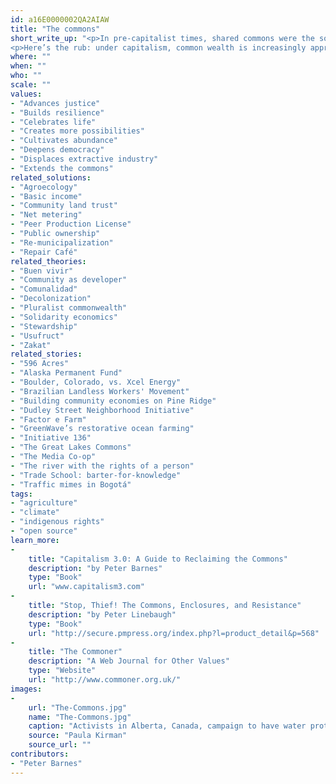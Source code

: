 ```yaml
---
id: a16E0000002QA2AIAW
title: "The commons"
short_write_up: "<p>In pre-capitalist times, shared commons were the source of sustenance for most people. Though corporations have now privatized and depleted much of the commons, it lives on in three portfolios: natural wealth (air, water, seeds, ecosystems, other species); community wealth (streets, parks, the Internet, money, social insur­ance); and cultural wealth (music, art, science, open-source software). All of these are gifts we share and are obliged to preserve for others and for future generations.</p>
<p>Here’s the rub: under capitalism, common wealth is increasingly appro­­priated by private corporations and wealthy individuals for profit . To counter this, we need to expand and strengthen both the com­mons and the institu­tions that sustain them.</p>"
where: ""
when: ""
who: ""
scale: ""
values:
- "Advances justice"
- "Builds resilience"
- "Celebrates life"
- "Creates more possibilities"
- "Cultivates abundance"
- "Deepens democracy"
- "Displaces extractive industry"
- "Extends the commons"
related_solutions:
- "Agroecology"
- "Basic income"
- "Community land trust"
- "Net metering"
- "Peer Production License"
- "Public ownership"
- "Re-municipalization"
- "Repair Café"
related_theories:
- "Buen vivir"
- "Community as developer"
- "Comunalidad"
- "Decolonization"
- "Pluralist commonwealth"
- "Solidarity economics"
- "Stewardship"
- "Usufruct"
- "Zakat"
related_stories:
- "596 Acres"
- "Alaska Permanent Fund"
- "Boulder, Colorado, vs. Xcel Energy"
- "Brazilian Landless Workers' Movement"
- "Building community economies on Pine Ridge"
- "Dudley Street Neighborhood Initiative"
- "Factor e Farm"
- "GreenWave’s restorative ocean farming"
- "Initiative 136"
- "The Great Lakes Commons"
- "The Media Co-op"
- "The river with the rights of a person"
- "Trade School: barter-for-knowledge"
- "Traffic mimes in Bogotá"
tags:
- "agriculture"
- "climate"
- "indigenous rights"
- "open source"
learn_more:
-
    title: "Capitalism 3.0: A Guide to Reclaiming the Commons"
    description: "by Peter Barnes"
    type: "Book"
    url: "www.capitalism3.com"
-
    title: "Stop, Thief! The Commons, Enclosures, and Resistance"
    description: "by Peter Linebaugh"
    type: "Book"
    url: "http://secure.pmpress.org/index.php?l=product_detail&p=568"
-
    title: "The Commoner"
    description: "A Web Journal for Other Values"
    type: "Website"
    url: "http://www.commoner.org.uk/"
images:
-
    url: "The-Commons.jpg"
    name: "The-Commons.jpg"
    caption: "Activists in Alberta, Canada, campaign to have water protected as a commons, and allocated equitably."
    source: "Paula Kirman"
    source_url: ""
contributors:
- "Peter Barnes"
---
```

